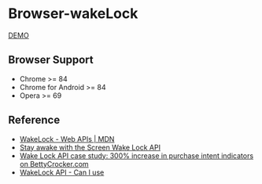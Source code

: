 # Browser-wakeLock

[DEMO](https://eotones.github.io/Browser-wakeLock/index.html)


## Browser Support

* Chrome >= 84
* Chrome for Android >= 84
* Opera >= 69


## Reference

* [WakeLock - Web APIs | MDN](https://developer.mozilla.org/en-US/docs/Web/API/WakeLock)
* [Stay awake with the Screen Wake Lock API](https://web.dev/wakelock/)
* [Wake Lock API case study: 300% increase in purchase intent indicators on BettyCrocker.com](https://web.dev/betty-crocker/)
* [WakeLock API - Can I use](https://caniuse.com/#feat=mdn-api_wakelock)
